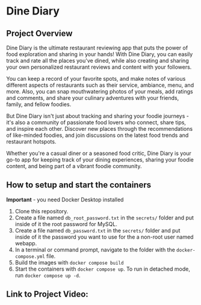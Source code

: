 # Dine Diary

## Project Overview
  Dine Diary is the ultimate restaurant reviewing app that puts the power of food exploration and sharing in your hands! With Dine Diary, you can easily track and rate all the places you've dined, while also creating and sharing your own personalized restaurant reviews and content with your followers.

  You can keep a record of your favorite spots, and make notes of various different aspects of restaurants such as their service, ambiance, menu, and more. Also, you can snap mouthwatering photos of your meals, add ratings and comments, and share your culinary adventures with your friends, family, and fellow foodies.

  But Dine Diary isn't just about tracking and sharing your foodie journeys - it's also a community of passionate food lovers who connect, share tips, and inspire each other. Discover new places through the recommendations of like-minded foodies, and join discussions on the latest food trends and restaurant hotspots.

  Whether you're a casual diner or a seasoned food critic, Dine Diary is your go-to app for keeping track of your dining experiences, sharing your foodie content, and being part of a vibrant foodie community. 

## How to setup and start the containers
**Important** - you need Docker Desktop installed

1. Clone this repository.  
1. Create a file named `db_root_password.txt` in the `secrets/` folder and put inside of it the root password for MySQL. 
1. Create a file named `db_password.txt` in the `secrets/` folder and put inside of it the password you want to use for the a non-root user named webapp. 
1. In a terminal or command prompt, navigate to the folder with the `docker-compose.yml` file.  
1. Build the images with `docker compose build`
1. Start the containers with `docker compose up`.  To run in detached mode, run `docker compose up -d`. 

## Link to Project Video:




